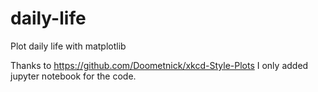 # daily-life
Plot daily life with matplotlib

Thanks to https://github.com/Doometnick/xkcd-Style-Plots 
I only added jupyter notebook for the code. 
